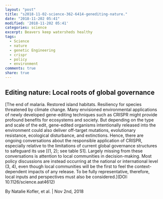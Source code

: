 ```yaml
---
layout: "post"
title: "s2018-11-02-science-362-6414-genediting-nature."
date: "2018-11-202 05:41"
modified: '2018-11-202 05:41'
categories: science
excerpt: Beavers keep watersheds healthy
tags:
  - Science
  - nature
  - genetic Engineering
  - crispr
  - policy
  - environment
comments: true
share: true
---
```


## Editing nature: Local roots of global governance

[The end of malaria. Restored island habitats. Resiliency for species threatened by climate change. Many envisioned environmental applications of newly developed gene-editing techniques such as CRISPR might provide profound benefits for ecosystems and society. But depending on the type and scale of the edit, gene-edited organisms intentionally released into the environment could also deliver off-target mutations, evolutionary resistance, ecological disturbance, and extinctions. Hence, there are ongoing conversations about the responsible application of CRISPR, especially relative to the limitations of current global governance structures to safeguard its use [(1, 2); see table S1]. Largely missing from these conversations is attention to local communities in decision-making. Most policy discussions are instead occurring at the national or international level (3, 4), even though local communities will be the first to feel the context-dependent impacts of any release. To be fully representative, therefore, local inputs and perspectives must also be considered.](DOI: 10.1126/science.aat4612)

By Natalie Kofler, et al. | Nov 2nd, 2018
